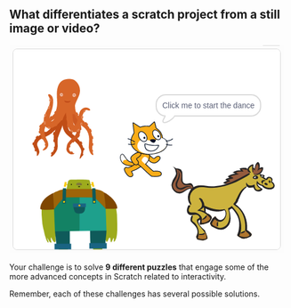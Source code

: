 ## What differentiates a scratch project from a still image or video?
![](.guides/img/interactions.png)

Your challenge is to solve **9 different puzzles** that engage some of the more advanced concepts in Scratch related to interactivity. 

Remember, each of these challenges has several possible solutions.